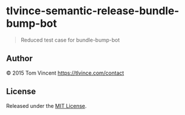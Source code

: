 # tlvince-semantic-release-bundle-bump-bot

> Reduced test case for bundle-bump-bot

## Author

© 2015 Tom Vincent <https://tlvince.com/contact>

## License

Released under the [MIT License](http://tlvince.mit-license.org).
